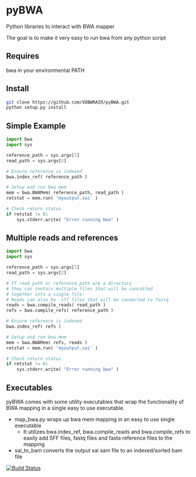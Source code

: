 # pyBWA

Python libraries to interact with BWA mapper

The goal is to make it very easy to run bwa from any python script

## Requires

bwa in your environmental PATH

## Install

```bash
git clone https://github.com/VDBWRAIR/pyBWA.git
python setup.py install
```

## Simple Example

```python
import bwa
import sys

reference_path = sys.argv[1]
read_path = sys.argv[2]

# Ensure reference is indexed
bwa.index_ref( reference_path )

# Setup and run bwa mem
mem = bwa.BWAMem( reference_path, read_path )
retstat = mem.run( 'myoutput.sai' )

# Check return status
if retstat != 0:
    sys.stderr.write( "Error running bwa" )
```

## Multiple reads and references

```python
import bwa
import sys

reference_path = sys.argv[1]
read_path = sys.argv[2]

# If read_path or reference_path are a directory
# they can contain multiple files that will be concatted
# together into a single file.
# Reads can also be .sff files that will be converted to fastq
reads = bwa.compile_reads( read_path )
refs = bwa.compile_refs( reference_path )

# Ensure reference is indexed
bwa.index_ref( refs )

# Setup and run bwa mem
mem = bwa.BWAMem( refs, reads )
retstat = mem.run( 'myoutput.sai' )

# Check return status
if retstat != 0:
    sys.stderr.write( "Error running bwa" )
```

## Executables

pyBWA comes with some utility executables that wrap the functionality of BWA mapping
in a single easy to use executable.

* map_bwa.py wraps up bwa mem mapping in an easy to use single executable
  * It utilizes bwa.index_ref, bwa.compile_reads and bwa.compile_refs to easily 
    add SFF files, fastq files and fasta reference files to the mapping
* sai_to_bam converts the output sai sam file to an indexed/sorted bam file


[![Build Status](https://travis-ci.org/VDBWRAIR/pyBWA.svg?branch=master)](https://travis-ci.org/VDBWRAIR/pyBWA)
